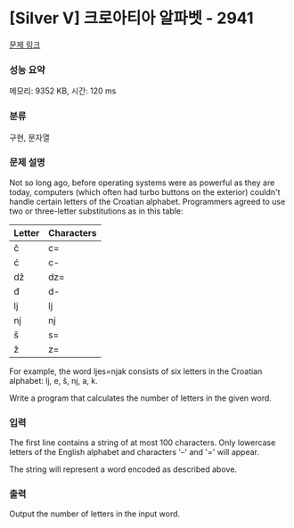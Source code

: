 # [Silver V] 크로아티아 알파벳 - 2941 

[문제 링크](https://www.acmicpc.net/problem/2941) 

### 성능 요약

메모리: 9352 KB, 시간: 120 ms

### 분류

구현, 문자열

### 문제 설명

<p>Not so long ago, before operating systems were as powerful as they are today, computers (which often had turbo buttons on the exterior) couldn't handle certain letters of the Croatian alphabet. Programmers agreed to use two or three-letter substitutions as in this table:</p>

<table class="table table-bordered table-center-20 td-center th-center">
	<thead>
		<tr>
			<th>Letter</th>
			<th> Characters </th>
		</tr>
	</thead>
	<tbody>
		<tr>
			<td>č</td>
			<td>c=</td>
		</tr>
		<tr>
			<td>ć</td>
			<td>c-</td>
		</tr>
		<tr>
			<td>dž</td>
			<td>dz=</td>
		</tr>
		<tr>
			<td>đ</td>
			<td>d-</td>
		</tr>
		<tr>
			<td>lj</td>
			<td>lj</td>
		</tr>
		<tr>
			<td>nj</td>
			<td>nj</td>
		</tr>
		<tr>
			<td>š</td>
			<td>s=</td>
		</tr>
		<tr>
			<td>ž</td>
			<td>z=</td>
		</tr>
	</tbody>
</table>
<p>For example, the word ljes=njak consists of six letters in the Croatian alphabet: lj, e, š, nj, a, k. </p>

<p>Write a program that calculates the number of letters in the given word. </p>

### 입력 

 <p>The first line contains a string of at most 100 characters. Only lowercase letters of the English alphabet and characters '–' and '=' will appear. </p>

<p>The string will represent a word encoded as described above. </p>

### 출력 

 <p>Output the number of letters in the input word. </p>

<p> </p>

